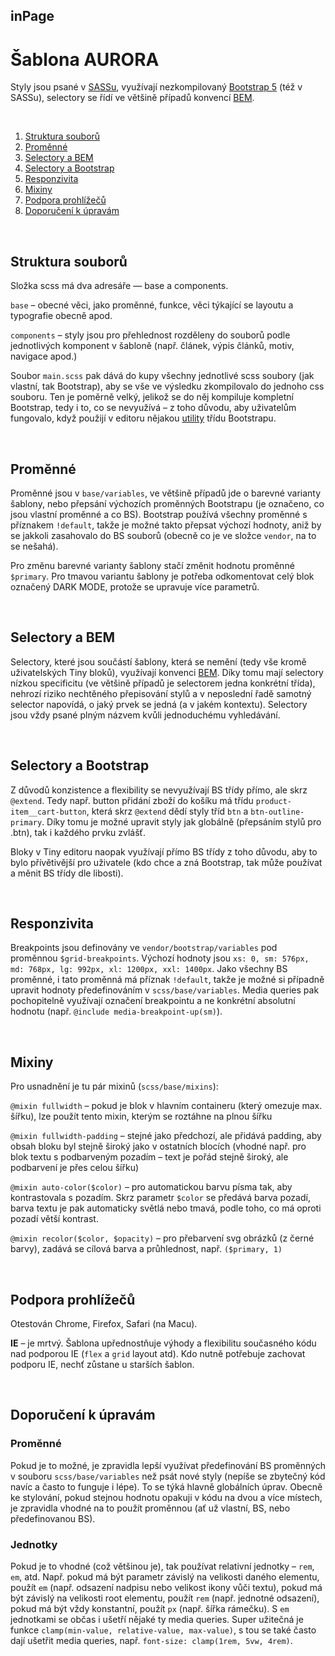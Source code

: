 ## inPage
# Šablona AURORA

Styly jsou psané v [SASSu](https://sass-lang.com/documentation), využívají nezkompilovaný [Bootstrap 5](https://getbootstrap.com/docs/5.1/getting-started/download/) (též v SASSu), selectory se řídí ve většině případů konvencí [BEM](https://www.vzhurudolu.cz/prirucka/bem).

&nbsp;

1. [Struktura souborů](#files)
2. [Proměnné](#vars)
3. [Selectory a BEM](#selectors-bem)
4. [Selectory a Bootstrap](#selectors-bs)
5. [Responzivita](#responsivity)
6. [Mixiny](#mixins)
7. [Podpora prohlížečů](#browsers)
8. [Doporučení k úpravám](#edit)

&nbsp;

## Struktura souborů <a id="files"></a>
Složka scss má dva adresáře — base a components.

`base` –  obecné věci, jako proměnné, funkce, věci týkající se layoutu a typografie obecně apod.

`components` – styly jsou pro přehlednost rozděleny do souborů podle jednotlivých komponent v šabloně (např. článek, výpis článků, motiv, navigace apod.)

Soubor `main.scss` pak dává do kupy všechny jednotlivé scss soubory (jak vlastní, tak Bootstrap), aby se vše ve výsledku zkompilovalo do jednoho css souboru. Ten je poměrně velký, jelikož se do něj kompiluje kompletní Bootstrap, tedy i to, co se nevyužívá – z toho důvodu, aby uživatelům fungovalo, když použijí v editoru nějakou [utility](https://getbootstrap.com/docs/5.0/layout/utilities/) třídu Bootstrapu.

&nbsp;

## Proměnné <a id="vars"></a>
Proměnné jsou v `base/variables`, ve většině případů jde o barevné varianty šablony, nebo přepsání výchozích proměnných Bootstrapu (je označeno, co jsou vlastní proměnné a co BS). Bootstrap používá všechny proměnné s příznakem `!default`, takže je možné takto přepsat výchozí hodnoty, aniž by se jakkoli zasahovalo do BS souborů (obecně co je ve složce `vendor`, na to se nešahá).

Pro změnu barevné varianty šablony stačí změnit hodnotu proměnné `$primary`. Pro tmavou variantu šablony je potřeba odkomentovat celý blok označený DARK MODE, protože se upravuje více parametrů.

&nbsp;

## Selectory a BEM <a id="selectors-bem"></a>
Selectory, které jsou součástí šablony, která se nemění (tedy vše kromě uživatelských Tiny bloků), využívají konvenci [BEM](https://www.vzhurudolu.cz/prirucka/bem). Díky tomu mají selectory nízkou specificitu (ve většině případů je selectorem jedna konkrétní třída), nehrozí riziko nechtěného přepisování stylů a v neposlední řadě samotný selector napovídá, o jaký prvek se jedná (a v jakém kontextu). Selectory jsou vždy psané plným názvem kvůli jednoduchému vyhledávání.

&nbsp;

## Selectory a Bootstrap <a id="selectors-bs"></a>
Z důvodů konzistence a flexibility se nevyužívají BS třídy přímo, ale skrz `@extend`. Tedy např. button přidání zboží do košíku má třídu `product-item__cart-button`, která skrz `@extend` dědí styly tříd `btn` a `btn-outline-primary`. Díky tomu je možné upravit styly jak globálně (přepsáním stylů pro .btn), tak i každého prvku zvlášť.

Bloky v Tiny editoru naopak využívají přímo BS třídy z toho důvodu, aby to bylo přívětivější pro uživatele (kdo chce a zná Bootstrap, tak může používat a měnit BS třídy dle libosti).

&nbsp;

## Responzivita <a id="responsivity"></a>
Breakpoints jsou definovány ve `vendor/bootstrap/variables` pod proměnnou `$grid-breakpoints`. Výchozí hodnoty jsou `xs: 0, sm: 576px, md: 768px, lg: 992px, xl: 1200px, xxl: 1400px`. Jako všechny BS proměnné, i tato proměnná má příznak `!default`, takže je možné si případně upravit hodnoty předefinováním v `scss/base/variables`. Media queries pak pochopitelně využívají označení breakpointu a ne konkrétní absolutní hodnotu (např. `@include media-breakpoint-up(sm)`).

&nbsp;

## Mixiny <a id="mixins"></a>
Pro usnadnění je tu pár mixinů (`scss/base/mixins`):

`@mixin fullwidth` – pokud je blok v hlavním containeru (který omezuje max. šířku), lze použít tento mixin, kterým se roztáhne na plnou šířku

`@mixin fullwidth-padding` – stejné jako předchozí, ale přidává padding, aby obsah bloku byl stejně široký jako v ostatních blocích (vhodné např. pro blok textu s podbarveným pozadím – text je pořád stejně široký, ale podbarvení je přes celou šířku)

`@mixin auto-color($color)` – pro automatickou barvu písma tak, aby kontrastovala s pozadím. Skrz parametr `$color` se předává barva pozadí, barva textu je pak automaticky světlá nebo tmavá, podle toho, co má oproti pozadí větší kontrast.

`@mixin recolor($color, $opacity)` – pro přebarvení svg obrázků (z černé barvy), zadává se cílová barva a průhlednost, např. `($primary, 1)`

&nbsp;

## Podpora prohlížečů <a id="browsers"></a>
Otestován Chrome, Firefox, Safari (na Macu).

**IE** – je mrtvý. Šablona upřednostňuje výhody a flexibilitu současného kódu nad podporou IE (`flex` a `grid` layout atd). Kdo nutně potřebuje zachovat podporu IE, nechť zůstane u starších šablon.

&nbsp;

## Doporučení k úpravám <a id="edit"></a>
### Proměnné
Pokud je to možné, je zpravidla lepší využívat předefinování BS proměnných v souboru `scss/base/variables` než psát nové styly (nepíše se zbytečný kód navíc a často to funguje i lépe). To se týká hlavně globálních úprav. Obecně ke stylování, pokud stejnou hodnotu opakuji v kódu na dvou a více místech, je zpravidla vhodné na to použít proměnnou (ať už vlastní, BS, nebo předefinovanou BS).

### Jednotky
Pokud je to vhodné (což většinou je), tak používat relativní jednotky – `rem`, `em`, atd. Např. pokud má být parametr závislý na velikosti daného elementu, použít `em` (např. odsazení nadpisu nebo velikost ikony vůči textu), pokud má být závislý na velikosti root elementu, použít `rem` (např. jednotné odsazení), pokud má být vždy konstantní, použít `px` (např. šířka rámečku). S `em` jednotkami se občas i ušetří nějaké ty media queries. Super užitečná je funkce `clamp(min-value, relative-value, max-value)`, s tou se také často dají ušetřit media queries, např. `font-size: clamp(1rem, 5vw, 4rem)`.